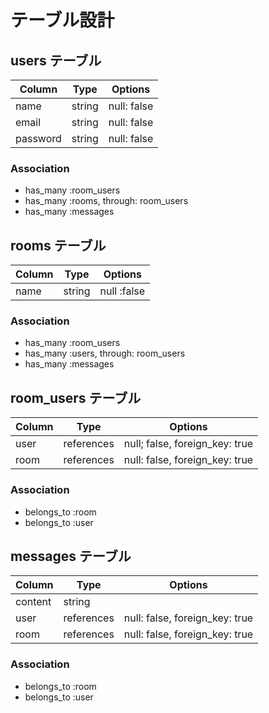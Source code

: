# テーブル設計

## users テーブル

| Column   | Type   | Options     |
| -------- | ------ | ----------- |
| name     | string | null: false |
| email    | string | null: false |
| password | string | null: false |

### Association 

- has_many :room_users
- has_many :rooms, through: room_users
- has_many :messages

## rooms テーブル

| Column | Type   | Options     |
| ------ | ------ | ----------- |
| name   | string | null :false |

### Association 

- has_many :room_users
- has_many :users, through: room_users
- has_many :messages

## room_users テーブル  

| Column | Type       | Options                        |
| ------ | ---------- | ------------------------------ |
| user   | references | null; false, foreign_key: true |
| room   | references | null: false, foreign_key: true |

### Association

- belongs_to :room
- belongs_to :user

## messages テーブル  

| Column  | Type       | Options                        |
| ------- | ---------- | ------------------------------ |
| content | string     |                                |
| user    | references | null: false, foreign_key: true |
| room    | references | null: false, foreign_key: true |

### Association

- belongs_to :room
- belongs_to :user